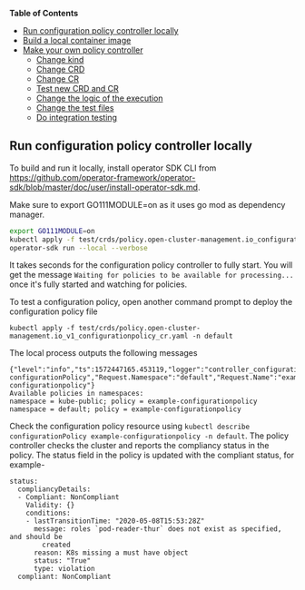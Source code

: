 **Table of Contents**
- [Run configuration policy controller locally](#run-configuration-policy-controller-locally)
- [Build a local container image](#build-a-local-container)
- [Make your own policy controller](#make-your-own-policy-controller)
  - [Change kind](#change-kind)
  - [Change CRD](#change-crd)
  - [Change CR](#change-cr)
  - [Test new CRD and CR](#test-new-crd-and-cr)
  - [Change the logic of the execution](#change-the-logic-of-the-execution)
  - [Change the test files](#change-the-test-files)
  - [Do integration testing](#do-integration-testing)

## Run configuration policy controller locally

To build and run it locally, install operator SDK CLI from https://github.com/operator-framework/operator-sdk/blob/master/doc/user/install-operator-sdk.md.

Make sure to export GO111MODULE=on as it uses go mod as dependency manager.

```bash
export GO111MODULE=on
kubectl apply -f test/crds/policy.open-cluster-management.io_configurationpolicies_crd.yaml
operator-sdk run --local --verbose
```
It takes seconds for the configuration policy controller to fully start. You will get the message `Waiting for policies to be available for processing...` once it's fully started and watching for policies.

To test a configuration policy, open another command prompt to deploy the configuration policy file
```
kubectl apply -f test/crds/policy.open-cluster-management.io_v1_configurationpolicy_cr.yaml -n default
```
The local process outputs the following messages
```
{"level":"info","ts":1572447165.453119,"logger":"controller_configurationpolicy","msg":"Reconciling configurationPolicy","Request.Namespace":"default","Request.Name":"example-configurationpolicy"}
Available policies in namespaces:
namespace = kube-public; policy = example-configurationpolicy
namespace = default; policy = example-configurationpolicy
```
Check the configuration policy resource using `kubectl describe configurationPolicy example-configurationpolicy -n default`. The policy controller checks the cluster and reports the compliancy status in the policy.  The status field in the policy is updated with  the compliant status, for example-
```
status:
  compliancyDetails:
  - Compliant: NonCompliant
    Validity: {}
    conditions:
    - lastTransitionTime: "2020-05-08T15:53:28Z"
      message: roles `pod-reader-thur` does not exist as specified, and should be
        created
      reason: K8s missing a must have object
      status: "True"
      type: violation
  compliant: NonCompliant
```